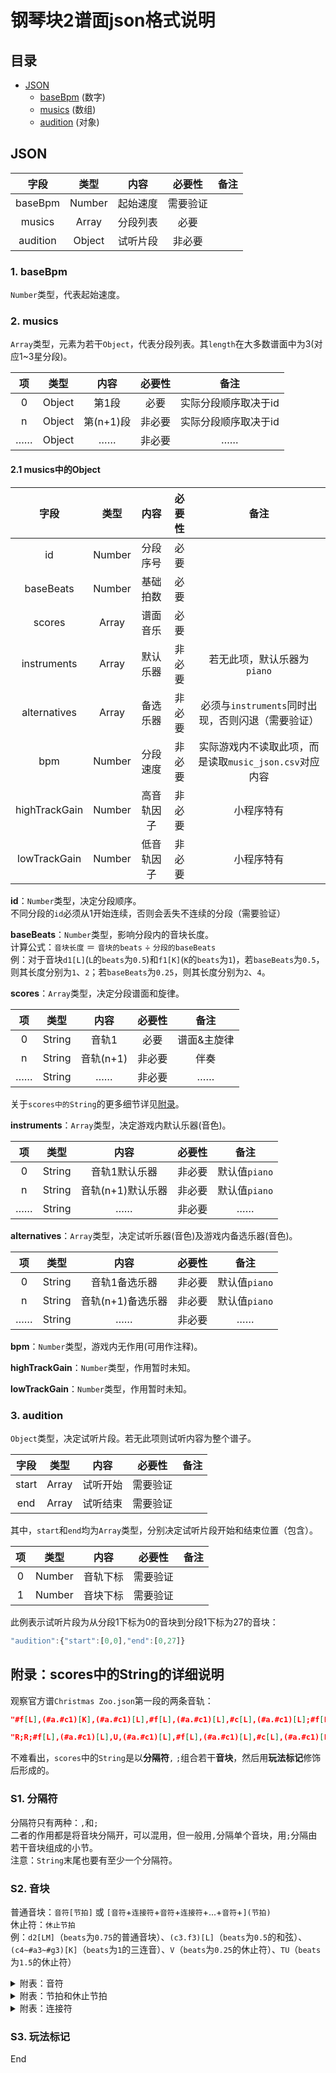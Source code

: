 # 钢琴块2谱面json格式说明

## 目录

- [JSON](#json)
  - [baseBpm](#1-basebpm) (数字)
  - [musics](#2-musics) (数组)
  - [audition](#3-audition) (对象)

## JSON

|字段|类型|内容|必要性|备注
|:-:|:-:|:-:|:-:|:-:
|baseBpm|Number|起始速度|需要验证
|musics|Array|分段列表|必要
|audition|Object|试听片段|非必要

### 1. baseBpm

`Number`类型，代表起始速度。

### 2. musics

`Array`类型，元素为若干`Object`，代表分段列表。其`length`在大多数谱面中为3(对应1~3星分段)。

|项|类型|内容|必要性|备注
|:-:|:-:|:-:|:-:|:-:
|0|Object|第1段|必要|实际分段顺序取决于id
|n|Object|第(n+1)段|非必要|实际分段顺序取决于id
|……|Object|……|非必要|……

#### 2.1 musics中的Object

|字段|类型|内容|必要性|备注
|:-:|:-:|:-:|:-:|:-:
|id|Number|分段序号|必要
|baseBeats|Number|基础拍数|必要
|scores|Array|谱面音乐|必要
|instruments|Array|默认乐器|非必要|若无此项，默认乐器为`piano`
|alternatives|Array|备选乐器|非必要|必须与`instruments`同时出现，否则闪退（需要验证）
|bpm|Number|分段速度|非必要|实际游戏内不读取此项，而是读取`music_json.csv`对应内容
|highTrackGain|Number|高音轨因子|非必要|小程序特有
|lowTrackGain|Number|低音轨因子|非必要|小程序特有

**id**：`Number`类型，决定分段顺序。  
不同分段的`id`必须从1开始连续，否则会丢失不连续的分段（需要验证）

**baseBeats**：`Number`类型，影响分段内的音块长度。  
计算公式：`音块长度` ＝ `音块的beats` ÷ `分段的baseBeats`  
例：对于音块`d1[L]`(`L`的`beats`为`0.5`)和`f1[K]`(`K`的`beats`为`1`)，若`baseBeats`为`0.5`，则其长度分别为`1`、`2`；若`baseBeats`为`0.25`，则其长度分别为`2`、`4`。

**scores**：`Array`类型，决定分段谱面和旋律。

|项|类型|内容|必要性|备注
|:-:|:-:|:-:|:-:|:-:
|0|String|音轨1|必要|谱面&主旋律
|n|String|音轨(n+1)|非必要|伴奏
|……|String|……|非必要|……

关于`scores中的String`的更多细节详见[附录](#附录scores中的string的详细说明)。

**instruments**：`Array`类型，决定游戏内默认乐器(音色)。

|项|类型|内容|必要性|备注
|:-:|:-:|:-:|:-:|:-:
|0|String|音轨1默认乐器|非必要|默认值`piano`
|n|String|音轨(n+1)默认乐器|非必要|默认值`piano`
|……|String|……|非必要|……

**alternatives**：`Array`类型，决定试听乐器(音色)及游戏内备选乐器(音色)。

|项|类型|内容|必要性|备注
|:-:|:-:|:-:|:-:|:-:
|0|String|音轨1备选乐器|非必要|默认值`piano`
|n|String|音轨(n+1)备选乐器|非必要|默认值`piano`
|……|String|……|非必要|……

**bpm**：`Number`类型，游戏内无作用(可用作注释)。

**highTrackGain**：`Number`类型，作用暂时未知。

**lowTrackGain**：`Number`类型，作用暂时未知。

### 3. audition

`Object`类型，决定试听片段。若无此项则试听内容为整个谱子。

|字段|类型|内容|必要性|备注
|:-:|:-:|:-:|:-:|:-:
|start|Array|试听开始|需要验证
|end|Array|试听结束|需要验证

其中，`start`和`end`均为`Array`类型，分别决定试听片段开始和结束位置（包含）。

|项|类型|内容|必要性|备注
|:-:|:-:|:-:|:-:|:-:
|0|Number|音轨下标|需要验证
|1|Number|音块下标|需要验证

此例表示试听片段为从分段1下标为0的音块到分段1下标为27的音块：

```javascript
"audition":{"start":[0,0],"end":[0,27]}
```

## 附录：scores中的String的详细说明

观察官方谱`Christmas Zoo.json`第一段的两条音轨：

```json
"#f[L],(#a.#c1)[K],(#a.#c1)[L],#f[L],(#a.#c1)[L],#c[L],(#a.#c1)[L];#f[L],(#a.#c1)[K],(#a.#c1)[L],#f[L],(#a.#c1)[L],#c[L],(#a.#c1)[L];5<#f1[M],f1[M]>,5<#f1[M],#g1[M]>,5<#a1[M],a1[M]>,5<#a1[M],b1[M]>,#c2[L],#a1[L],#f1[L],#c2[L];5<#d2[M],d2[M]>,5<#d2[M],f2[M]>,5<#f2[M],f2[M]>,5<#f2[M],#g2[M]>,#c2[L],(#a.#c1)[L],#c[L],(#a.#c1)[L];5<#d2[M],d2[M]>,5<#d2[M],f2[M]>,5<#f2[M],f2[M]>,5<#f2[M],#g2[M]>,#c2[L],b1[L],#a1[L],#c2[L];b1[L],#a1[L],#g1[L],#f1[L],#a1[L],U,#g1[K];5<#f1[M],f1[M]>,5<#f1[M],#g1[M]>,5<#a1[M],a1[M]>,5<#a1[M],b1[M]>,#c2[L],#a1[L],#f1[L],#c2[L];5<#d2[M],d2[M]>,5<#d2[M],f2[M]>,5<#f2[M],f2[M]>,5<#f2[M],#g2[M]>,#a2[L],(#a.#c1)[L],#c[L],(#a.#c1)[L];5<#d2[M],d2[M]>,5<#d2[M],f2[M]>,5<#f2[M],f2[M]>,5<#f2[M],#g2[M]>,#a2[L],#f2[L],#c2[L],#c3[L];b2[L],#a2[L],#g2[L],#f2[L],#f2[L],U,U,3<#a2[M],#a2[M];#a2[M],f2[M],f2[M],#a2[M],#a2[M],f2[M],f2[M],#a2[M],a2[M],f2[M],f2[M],a2[M],a2[M],f2[M],f2[M],a2[M];#a2[M],f2[M],f2[M],#a2[M],#a2[M],f2[M],f2[M],#a2[M],c3[M],f2[M],f2[M],c3[M],c3[M],f2[M],f2[M],c3[M];#c3[M],f2[M],f2[M],#c3[M],#c3[M],f2[M],f2[M],#c3[M],c3[M],f2[M],f2[M],c3[M],c3[M],f2[M],f2[M],c3[M];#a2[M],f2[M],#c2[M],f2[M],#a1[M],c2[M],#c2[M],c2[M],#a1[M],f1[M],#c1[M],f1[M],#a[M],d1[M],f1[M],#a1[M];#g1[M],g1[M],#g1[M],c2[M],#d2[M],c2[M],#g1[M],#f1[M],f1[M],e1[M],f1[M],#a1[M],#c2[M],c2[M],#c2[M],#a1[M];#g1[M],g1[M],#g1[M],c2[M],#d2[M],#f2[M],f2[M],#d2[M],#c2[M],c2[M],#c2[M],#d2[M],f2[M],d2[M],#a1[M],#a2[M];#f2[M],f2[M],#d2[M],f2[M],#f2[M],#g2[M],#a2[M],#f2[M],f2[M],#d2[M],#c2[M],#d2[M],f2[M],#c2[M],#a1[M],f1[M];f1[M],g1[M],a1[M],#a1[M],c2[M],#c2[M],#d2[M],f2[M],#a1[M],f[M],#a[M],#c1[M]>,T;"
```

```json
"R;R;#f[L],(#a.#c1)[L],U,(#a.#c1)[L],#f[L],(#a.#c1)[L],#c[L],(#a.#c1)[L];B-1[M],V,(#d1.#f1)[M],V,U,(#d1.#f1)[M],V,#f[L],U,U,U;B-1[L],(#d1.#f1)[L],U,(#d1.#f1)[L],#A-1[L],(#c1.#f1)[L],U,(#c1.#f1)[L];#G-1[L],(#d1.#f1)[L],U,(#d1.#f1)[L],#c1[L],#f1[L],(f1.#g1)[K];#f[L],(#a.#c1)[L],U,(#a.#c1)[L],#f[L],(#a.#c1)[L],#c[L],(#a.#c1)[L];B-1[L],(#d1.#f1)[L],U,(#d1.#f1)[L],#f[L],U,T;B-1[L],(#d1.#f1)[L],U,(#d1.#f1)[L],#A-1[L],(#c1.#f1)[L],U,(#c1.#f1)[L];#G-1[L],(#d1.#f1)[L],U,(#g.#c1.f1)[L],(#f.#a.#f1)[L],f[L],#f[L],U;(#A-1.#c1.f1)[J],(A-1.#c1.#f1)[J];(#A-1.#c1.f1)[J],(A-1.c1.f1)[J];(#A-1.#c1.f1)[J],(A-1.c1.#f1)[J];(#A-1.#c1.f1)[I];#G-1[M],#d[M],c1[M],#d[M],#G-1[M],#d[M],c1[M],#d[M],#c[M],#g[M],f1[M],#g[M],#c[M],#g[M],f1[M],#g[M];#G-1[M],#d[M],c1[M],#d[M],#G-1[M],#d[M],c1[M],#d[M],#c[M],#g[M],f1[M],#g[M],#A-1[M],#f[M],d1[M],#f[M];#d[M],#a[M],#f1[M],#a[M],#d[M],#a[M],#f1[M],#a[M],f[M],#c1[M],#g1[M],#c1[M],f[M],#c1[M],f1[M],#c1[M];f[M],c1[M],a[M],c1[M],f[M],c1[M],a[M],c1[M],#A-1[M],V,U,#A-1[K];"
```

不难看出，`scores`中的`String`是以**分隔符**`,` `;`组合若干**音块**，然后用**玩法标记**修饰后形成的。  

### S1. 分隔符

分隔符只有两种：`,`和`;`  
二者的作用都是将音块分隔开，可以混用，但一般用`,`分隔单个音块，用`;`分隔由若干音块组成的小节。  
注意：`String`末尾也要有至少一个分隔符。

### S2. 音块

普通音块：`音符[节拍]` 或 `[音符`+`连接符`+`音符`+`连接符`+...+`音符`+`](节拍)`  
休止符：`休止节拍`  
例：`d2[LM]`（`beats`为`0.75`的普通音块）、`(c3.f3)[L]`（`beats`为`0.5`的和弦）、`(c4~#a3~#g3)[K]`（`beats`为`1`的三连音）、`V`（`beats`为`0.25`的休止符）、`TU`（`beats`为`1.5`的休止符）

<details><summary>附表：音符</summary>

|音符|音高|MIDI|音符|音高|MIDI|音符|音高|MIDI|音符|音高|MIDI
|:-:|:-:|:-:|:-:|:-:|:-:|:-:|:-:|:-:|:-:|:-:|:-:
`A-3`|`a1`|21|`A-1`|`a3`|45|`a1`|`a5`|69|`a3`|`a7`|93
`#A-3`|`#a1`|22|`#A-1`|`#a3`|46|`#a1`|`#a5`|70|`#a3`|`#a7`|94
`B-3`|`b1`|23|`B-1`|`b3`|47|`b1`|`b5`|71|`b3`|`b7`|95
`C-2`|`c2`|24|`c`|`c4`|48|`c2`|`c6`|72|`c4`|`c8`|96
`#C-2`|`#c2`|25|`#c`|`#c4`|49|`#c2`|`#c6`|73|`#c4`|`#c8`|97
`D-2`|`d2`|26|`d`|`d4`|50|`d2`|`d6`|74|`d4`|`d8`|98
`#D-2`|`#d2`|27|`#d`|`#d4`|51|`#d2`|`#d6`|75|`#d4`|`#d8`|99
`E-2`|`e2`|28|`e`|`e4`|52|`e2`|`e6`|76|`e4`|`e8`|100
`F-2`|`f2`|29|`f`|`f4`|53|`f2`|`f6`|77|`f4`|`f8`|101
`#F-2`|`#f2`|30|`#f`|`#f4`|54|`#f2`|`#f6`|78|`#f4`|`#f8`|102
`G-2`|`g2`|31|`g`|`g4`|55|`g2`|`g6`|79|`g4`|`g8`|103
`#G-2`|`#g2`|32|`#g`|`#g4`|56|`#g2`|`#g6`|80|`#g4`|`#g8`|104
`A-2`|`a2`|33|`a`|`a4`|57|`a2`|`a6`|81|`a4`|`a8`|105
`#A-2`|`#a2`|34|`#a`|`#a4`|58|`#a2`|`#a6`|82|`#a4`|`#a8`|106
`B-2`|`b2`|35|`b`|`b4`|59|`b2`|`b6`|83|`b4`|`b8`|107
`C-1`|`c3`|36|`c1`|`c5`|60|`c3`|`c7`|84|`c5`|`c9`|108
`#C-1`|`#c3`|37|`#c1`|`#c5`|61|`#c3`|`#c7`|85|`mute`|休止符|无
`D-1`|`d3`|38|`d1`|`d5`|62|`d3`|`d7`|86
`#D-1`|`#d3`|39|`#d1`|`#d5`|63|`#d3`|`#d7`|87
`E-1`|`e3`|40|`e1`|`e5`|64|`e3`|`e7`|88
`F-1`|`f3`|41|`f1`|`f5`|65|`f3`|`f7`|89
`#F-1`|`#f3`|42|`#f1`|`#f5`|66|`#f3`|`#f7`|90
`G-1`|`g3`|43|`g1`|`g5`|67|`g3`|`g7`|91
`#G-1`|`#g3`|44|`#g1`|`#g5`|68|`#g3`|`#g7`|92
</details>

<details><summary>附表：节拍和休止节拍</summary>

|节拍|休止节拍|对应的`beats`|备注
|:-:|:-:|:-:|:-:
|`H`|`Q`|8|四个全音符/休止符
|`I`|`R`|4|两个全音符/休止符
|`J`|`S`|2|全音符/休止符
|`K`|`T`|1|二分音符/休止符
|`L`|`U`|0.5|四分音符/休止符
|`M`|`V`|0.25|八分音符/休止符
|`N`|`W`|0.125|十六分音符/休止符
|`O`|`X`|0.0625|三十二分音符/休止符
|`P`|`Y`|0.03125|六十四分音符/休止符
</details>

<details><summary>附表：连接符</summary>

|连接符|中文名|英文名|效果|备注
|:-:|:-:|:-:|:-:|:-:
|`.`|和弦|Chrod|前后音符同时发声|
|`~`|连音|Legato|在100%的时间内依次弹奏音符|可与`.`混用
|`@`|琶音|Arpeggio|在10%的时间内依次弹奏音符|可与`.`混用
|`&`|波音|Mordent|在99%的时间内依次弹奏音符|可与`.`混用
|`^`|颤音|Trill|以15音符/秒的速度循环弹奏|最多连接2个音符
|`$`|回音|Turn|以15音符/秒的速度循环弹奏|最多连接2个音符
|`%`|长倚音|Appoggiatura|在30%的时间内依次弹奏音符|可与`.`混用
|`!`|短倚音|Acciaccatura|在15%的时间内依次弹奏音符|可与`.`混用
</details>

### S3. 玩法标记

End
